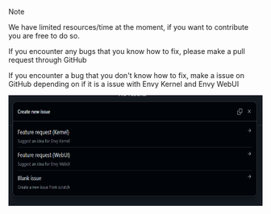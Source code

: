 > [!NOTE]
> We have limited resources/time at the moment, if you want to contribute you are free to do so.

If you encounter any bugs that you know how to fix, please make a pull request through GitHub

If you encounter a bug that you don't know how to fix, make a issue on GitHub depending on if it is a issue with Envy Kernel and Envy WebUI

<img src="Assets/readme/issue.png" height="220px" alt="A screenshot of GitHub Isuses, with the issue template open">